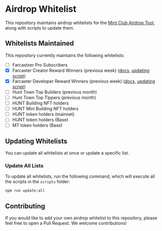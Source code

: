 # Airdrop Whitelist

This repository maintains airdrop whitelists for the [Mint Club Airdrop Tool](https://mint.club/tools/airdrop), along with scripts to update them.

## Whitelists Maintained

This repository currently maintains the following whitelists:

- [ ] Farcastser Pro Subscribers
- [x] Farcaster Creator Reward Winners (previous week) ([docs](https://docs.farcaster.xyz/reference/warpcast/api#get-creator-reward-winners), [updating script](scripts/farcaster-creator-reward-winners.ts))
- [x] Farcaster Developer Reward Winners (previous week) ([docs](https://docs.farcaster.xyz/reference/warpcast/api#get-developer-reward-winners), [updating script](scripts/farcaster-developer-reward-winners.ts))
- [ ] Hunt Town Top Builders (previous month)
- [ ] Hunt Town Top Tippers (previous month)
- [ ] HUNT Building NFT holders
- [ ] HUNT Mini Building NFT holders
- [ ] HUNT token holders (mainnet)
- [ ] HUNT token holders (Base)
- [ ] MT token holders (Base)

## Updating Whitelists

You can update all whitelists at once or update a specific list.

### Update All Lists

To update all whitelists, run the following command, which will execute all the scripts in the `scripts` folder:

```bash
npm run update:all
```

## Contributing

If you would like to add your own airdrop whitelist to this repository, please feel free to open a Pull Request. We welcome contributions!

